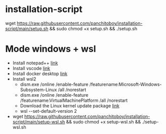# installation-script


wget https://raw.githubusercontent.com/panchitoboy/installation-script/main/setup.sh && sudo chmod +x setup.sh && ./setup.sh


# Mode windows + wsl

- Install notepad++ [link](https://notepad-plus-plus.org/downloads/)
- Install vscode [link](https://code.visualstudio.com/download)
- Install docker desktop [link](https://www.docker.com/products/docker-desktop)
- Install wsl2  
  - dism.exe /online /enable-feature /featurename:Microsoft-Windows-Subsystem-Linux /all /norestart
  - dism.exe /online /enable-feature /featurename:VirtualMachinePlatform /all /norestart
  - Download the Linux kernel update package [link](https://wslstorestorage.blob.core.windows.net/wslblob/wsl_update_x64.msi)
  - wsl --set-default-version 2
- wget https://raw.githubusercontent.com/panchitoboy/installation-script/main/setup-wsl.sh && sudo chmod +x setup-wsl.sh && ./setup-wsl.sh
